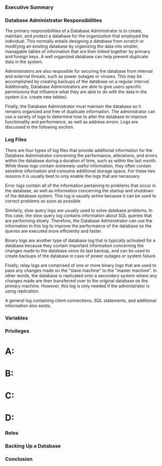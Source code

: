 ### Executive Summary


### Database Administrator Responsibilities 

  The primary responsibilities of a Database Administrator is to create, maintain, and protect a database for the organization that employed the individual. This normally entails designing a database from scratch or modifying an existing database by organizing the data into smaller, managable tables of information that are then linked together by primary and foreign keys. A well organized database can help prevent duplicate data in the system. 
  
  Administrators are also resposible for securing the database from internal and external threats, such as power outages or viruses. This may be accomplished by creating backups of the database on a regular interval. Additionally, Database Administrators are able to give users specific permissions that influence what they are able to do with the data in the system (i.e. create new tables).
  
  Finally, the Database Administrator must maintain the database so it remains organized and free of duplicate information. The administrator can use a variety of logs to determine how to alter the database to improve functionality and performance, as well as address errors. Logs are discussed in the following section.

### Log Files

  There are four types of log files that provide additional information for the Database Administrator concerning the performance, alterations, and errors within the database during a duration of time, such as within the last month. While these logs contain extremely useful information, they often contain sensitive information and consume additional storage space. For these two reasons it is usually best to only enable the logs that are necessary.
  
  Error logs contain all of the information pertaining to problems that occur in the database, as well as information concerning the startup and shutdown of the database system. This log is usually active because it can be used to correct problems as soon as possible. 
  
  Similarly, slow query logs are usually used to solve database problems. In this case, the slow query log contains information about SQL queries that are performing slowly. Therefore, the Database Administrator can use the information in this log to improve the performance of the database so the queries are executed more efficiently and faster.
  
  Binary logs are another type of database log that is typically activated for a database because they contain important information concerning the changes made to the database since its last backup, and can be used to create backups of the database in case of power outages or system failure. 
  
  Finally, relay logs are comprised of one or more binary logs that are used to pass any changes made on the "slave machine" to the "master machine". In other words, the database is replicated onto a secondary system where any changes made are then transferred over to the original database on the primary machine. However, this log is only needed if the administrator is using replication. 
  
  A general log containing client connections, SQL statements, and additional information also exists.

### Variables


### Privileges


# A:

# B:

# C:

# D:


### Roles


### Backing Up a Database

### Conclusion


